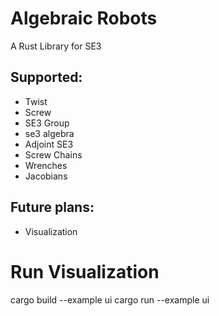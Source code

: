 # Algebraic Robots
A Rust Library for SE3


## Supported:
- Twist
- Screw
- SE3 Group
- se3 algebra
- Adjoint SE3
- Screw Chains
- Wrenches
- Jacobians

## Future plans:
- Visualization

# Run Visualization
cargo build --example ui
cargo run --example ui